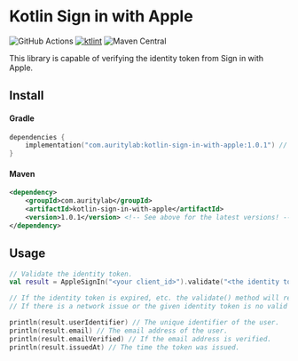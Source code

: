 # Kotlin Sign in with Apple
![GitHub Actions](https://github.com/AurityLab/kotlin-sign-in-with-apple/workflows/Gradle/badge.svg)
[![ktlint](https://img.shields.io/badge/code%20style-%E2%9D%A4-FF4081.svg)](https://ktlint.github.io/)
![Maven Central](https://img.shields.io/maven-central/v/com.auritylab/kotlin-sign-in-with-apple?label=kotlin-sign-in-with-apple)


This library is capable of verifying the identity token from Sign in with Apple.

## Install
#### Gradle
```kotlin
dependencies {
    implementation("com.auritylab:kotlin-sign-in-with-apple:1.0.1") // See above for the latest version!
}
```
#### Maven
```xml
<dependency>
    <groupId>com.auritylab</groupId>
    <artifactId>kotlin-sign-in-with-apple</artifactId>
    <version>1.0.1</version> <!-- See above for the latest versions! -->
</dependency>
```


## Usage
```kotlin
// Validate the identity token.
val result = AppleSignIn("<your client_id>").validate("<the identity token>")

// If the identity token is expired, etc. the validate() method will return null.
// If there is a network issue or the given identity token is no valid JWT token at all, an exception will be thrown.

println(result.userIdentifier) // The unique identifier of the user.
println(result.email) // The email address of the user.
println(result.emailVerified) // If the email address is verified.
println(result.issuedAt) // The time the token was issued.
```
